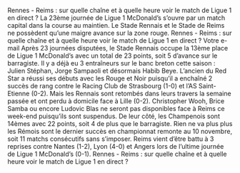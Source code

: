 Rennes - Reims : sur quelle chaîne et à quelle heure voir le match de Ligue 1 en direct ?
La 23ème journée de Ligue 1 McDonald’s s’ouvre par un match capital dans la course au maintien. Le Stade Rennais et le Stade de Reims ne possèdent qu’une maigre avance sur la zone rouge. Rennes - Reims : sur quelle chaîne et à quelle heure voir le match de Ligue 1 en direct ?
Votre e-mail
Après 23 journées disputées, le Stade Rennais occupe la 13ème place de Ligue 1 McDonald’s avec un total de 23 points, soit 5 d’avance sur le barragiste. Il y a déjà eu 3 entraîneurs sur le banc breton cette saison : Julien Stéphan, Jorge Sampaoli et désormais Habib Beye. L’ancien du Red Star a réussi ses débuts avec les Rouge et Noir puisqu’il a enchaîné 2 succès de rang contre le Racing Club de Strasbourg (1-0) et l’AS Saint-Etienne (0-2). Mais les Rennais sont retombés dans leurs travers la semaine passée et ont perdu à domicile face à Lille (0-2). Christopher Wooh, Brice Samba ou encore Ludovic Blas ne seront pas disponibles face à Reims ce week-end puisqu’ils sont suspendus. De leur côté, les Champenois sont 14èmes avec 22 points, soit 4 de plus que le barragiste. Rien ne va plus plus les Rémois sont le dernier succès en championnat remonte au 10 novembre, soit 11 matchs consécutifs sans s’imposer. Reims vient d’être battu à 3 reprises contre Nantes (1-2), Lyon (4-0) et Angers lors de l’ultime journée de Ligue 1 McDonald’s (0-1). Rennes - Reims : sur quelle chaîne et à quelle heure voir le match de Ligue 1 en direct ?
